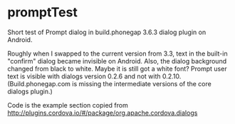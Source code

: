 promptTest
===========

Short test of Prompt dialog in build.phonegap 3.6.3 dialog plugin on Android.

Roughly when I swapped to the current version from 3.3, text in the built-in "confirm" dialog 
became invisible on Android. Also, the dialog background changed from black to white. Maybe it
is still got a white font? Prompt user text is visible with dialogs version 0.2.6 and not with 0.2.10.
(Build.phonegap.com is missing the intermediate versions of the core dialogs plugin.)

Code is the example section copied from
   http://plugins.cordova.io/#/package/org.apache.cordova.dialogs

